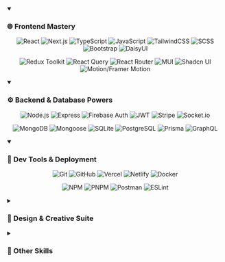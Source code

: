 <details open> <summary><h3>🌐 Frontend Mastery</h3></summary> <p align="center"> <img src="https://img.shields.io/badge/React-61DAFB?style=for-the-badge&logo=react&logoColor=black" alt="React"> <img src="https://img.shields.io/badge/Next.js-000000?style=for-the-badge&logo=nextdotjs&logoColor=white" alt="Next.js"> <img src="https://img.shields.io/badge/TypeScript-3178C6?style=for-the-badge&logo=typescript&logoColor=white" alt="TypeScript"> <img src="https://img.shields.io/badge/JavaScript-F7DF1E?style=for-the-badge&logo=javascript&logoColor=black" alt="JavaScript"> <img src="https://img.shields.io/badge/TailwindCSS-38B2AC?style=for-the-badge&logo=tailwind-css&logoColor=white" alt="TailwindCSS"> <img src="https://img.shields.io/badge/SCSS-CC6699?style=for-the-badge&logo=sass&logoColor=white" alt="SCSS"> <img src="https://img.shields.io/badge/Bootstrap-7952B3?style=for-the-badge&logo=bootstrap&logoColor=white" alt="Bootstrap"> <img src="https://img.shields.io/badge/DaisyUI-5A0EF8?style=for-the-badge&logo=daisyui&logoColor=white" alt="DaisyUI"> </p> <p align="center"> <img src="https://img.shields.io/badge/Redux_Toolkit-764ABC?style=for-the-badge&logo=redux&logoColor=white" alt="Redux Toolkit"> <img src="https://img.shields.io/badge/React_Query-FF4154?style=for-the-badge&logo=reactquery&logoColor=white" alt="React Query"> <img src="https://img.shields.io/badge/React_Router-CA4245?style=for-the-badge&logo=react-router&logoColor=white" alt="React Router"> <img src="https://img.shields.io/badge/MUI-007FFF?style=for-the-badge&logo=mui&logoColor=white" alt="MUI"> <img src="https://img.shields.io/badge/Shadcn_UI-000000?style=for-the-badge&logo=shadcnui&logoColor=white" alt="Shadcn UI"> <img src="https://img.shields.io/badge/Motion-FFFFFF?style=for-the-badge&logo=framer&logoColor=black" alt="Motion/Framer Motion"> </p> </details> <details open> <summary><h3>⚙️ Backend & Database Powers</h3></summary> <p align="center"> <img src="https://img.shields.io/badge/Node.js-339933?style=for-the-badge&logo=nodedotjs&logoColor=white" alt="Node.js"> <img src="https://img.shields.io/badge/Express-000000?style=for-the-badge&logo=express&logoColor=white" alt="Express"> <img src="https://img.shields.io/badge/Firebase_Auth-FFCA28?style=for-the-badge&logo=firebase&logoColor=black" alt="Firebase Auth"> <img src="https://img.shields.io/badge/JWT-000000?style=for-the-badge&logo=jsonwebtokens&logoColor=white" alt="JWT"> <img src="https://img.shields.io/badge/Stripe-008CDD?style=for-the-badge&logo=stripe&logoColor=white" alt="Stripe"> <img src="https://img.shields.io/badge/Socket.io-010101?style=for-the-badge&logo=socketdotio&logoColor=white" alt="Socket.io"> </p> <p align="center"> <img src="https://img.shields.io/badge/MongoDB-47A248?style=for-the-badge&logo=mongodb&logoColor=white" alt="MongoDB"> <img src="https://img.shields.io/badge/Mongoose-880000?style=for-the-badge&logoColor=white" alt="Mongoose"> <img src="https://img.shields.io/badge/SQLite-003B57?style=for-the-badge&logo=sqlite&logoColor=white" alt="SQLite"> <img src="https://img.shields.io/badge/PostgreSQL-336791?style=for-the-badge&logo=postgresql&logoColor=white" alt="PostgreSQL"> <img src="https://img.shields.io/badge/Prisma-2D3748?style=for-the-badge&logo=prisma&logoColor=white" alt="Prisma"> <img src="https://img.shields.io/badge/GraphQL-E10098?style=for-the-badge&logo=graphql&logoColor=white" alt="GraphQL"> </p> </details> <details open> <summary><h3>🔧 Dev Tools & Deployment</h3></summary> <p align="center"> <img src="https://img.shields.io/badge/Git-F05032?style=for-the-badge&logo=git&logoColor=white" alt="Git"> <img src="https://img.shields.io/badge/GitHub-181717?style=for-the-badge&logo=github&logoColor=white" alt="GitHub"> <img src="https://img.shields.io/badge/Vercel-000000?style=for-the-badge&logo=vercel&logoColor=white" alt="Vercel"> <img src="https://img.shields.io/badge/Netlify-00C7B7?style=for-the-badge&logo=netlify&logoColor=white" alt="Netlify"> <img src="https://img.shields.io/badge/Docker-2496ED?style=for-the-badge&logo=docker&logoColor=white" alt="Docker"> </p> <p align="center"> <img src="https://img.shields.io/badge/NPM-CB3837?style=for-the-badge&logo=npm&logoColor=white" alt="NPM"> <img src="https://img.shields.io/badge/PNPM-F69220?style=for-the-badge&logo=pnpm&logoColor=white" alt="PNPM"> <img src="https://img.shields.io/badge/Postman-FF6C37?style=for-the-badge&logo=postman&logoColor=white" alt="Postman"> <img src="https://img.shields.io/badge/ESLint-4B32C3?style=for-the-badge&logo=eslint&logoColor=white" alt="ESLint"> </p> </details> <details> <summary><h3>🎨 Design & Creative Suite</h3></summary> <p align="center"> <img src="https://img.shields.io/badge/Figma-F24E1E?style=for-the-badge&logo=figma&logoColor=white" alt="Figma"> <img src="https://img.shields.io/badge/Framer-0055FF?style=for-the-badge&logo=framer&logoColor=white" alt="Framer"> <img src="https://img.shields.io/badge/Canva-00C4CC?style=for-the-badge&logo=canva&logoColor=white" alt="Canva"> <img src="https://img.shields.io/badge/Photopea-18A497?style=for-the-badge&logo=photopea&logoColor=white" alt="Photopea"> </p> <p align="center"> <img src="https://img.shields.io/badge/GIMP-5C5543?style=for-the-badge&logo=gimp&logoColor=white" alt="GIMP"> <img src="https://img.shields.io/badge/Inkscape-000000?style=for-the-badge&logo=inkscape&logoColor=white" alt="Inkscape"> <img src="https://img.shields.io/badge/Krita-3BABFF?style=for-the-badge&logo=krita&logoColor=white" alt="Krita"> <img src="https://img.shields.io/badge/Capcut-000000?style=for-the-badge&logo=capcut&logoColor=white" alt="Capcut"> </p> </details> <details> <summary><h3>🧠 Other Skills</h3></summary> <p align="center"> <img src="https://img.shields.io/badge/C-00599C?style=for-the-badge&logo=c&logoColor=white" alt="C"> <img src="https://img.shields.io/badge/C++-00599C?style=for-the-badge&logo=c%2B%2B&logoColor=white" alt="C++"> <img src="https://img.shields.io/badge/Python-3776AB?style=for-the-badge&logo=python&logoColor=white" alt="Python"> <img src="https://img.shields.io/badge/Rust-000000?style=for-the-badge&logo=rust&logoColor=white" alt="Rust"> <img src="https://img.shields.io/badge/Go-00ADD8?style=for-the-badge&logo=go&logoColor=white" alt="Go"> <img src="https://img.shields.io/badge/Zig-F7A41D?style=for-the-badge&logo=zig&logoColor=black" alt="Zig"> <img src="https://img.shields.io/badge/Ruby-CC342D?style=for-the-badge&logo=ruby&logoColor=white" alt="Ruby"> </p> <p align="center"> <img src="https://img.shields.io/badge/Notion-000000?style=for-the-badge&logo=notion&logoColor=white" alt="Notion"> <img src="https://img.shields.io/badge/Linux-FCC624?style=for-the-badge&logo=linux&logoColor=black" alt="Linux"> <img src="https://img.shields.io/badge/Cyber_Security-FF0000?style=for-the-badge&logo=shield&logoColor=white" alt="Cyber Security"> </p> </details>
